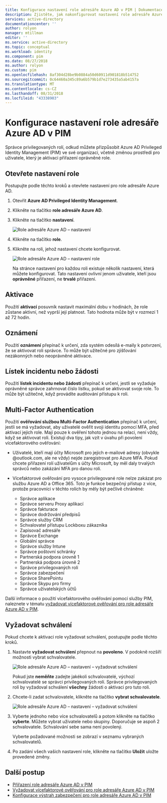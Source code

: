```yaml
---
title: Konfigurace nastavení role adresáře Azure AD v PIM | Dokumentace Microsoftu
description: Zjistěte, jak nakonfigurovat nastavení role adresáře Azure AD v Azure AD Privileged Identity Management (PIM).
services: active-directory
documentationcenter: ''
author: rolyon
manager: mtillman
editor: ''
ms.service: active-directory
ms.topic: conceptual
ms.workload: identity
ms.component: pim
ms.date: 08/27/2018
ms.author: rolyon
ms.custom: pim
ms.openlocfilehash: 8af304d28be9b0884a50d60911d901818b514752
ms.sourcegitcommit: 0c64460a345c89a6b579b1d7e273435a5ab4157a
ms.translationtype: MT
ms.contentlocale: cs-CZ
ms.lasthandoff: 08/31/2018
ms.locfileid: "43338903"
---
```

# <a name="configure-azure-ad-directory-role-settings-in-pim"></a>Konfigurace nastavení role adresáře Azure AD v PIM

Správce privilegovaných rolí, odkud můžete přizpůsobit Azure AD Privileged Identity Management (PIM) ve své organizaci, včetně změnou prostředí pro uživatele, který je aktivaci přiřazení oprávněné role.

## <a name="open-role-settings"></a>Otevřete nastavení role

Postupujte podle těchto kroků a otevřete nastavení pro role adresáře Azure AD.

1. Otevřít **Azure AD Privileged Identity Management**.

1. Klikněte na tlačítko **role adresáře Azure AD**.

1. Klikněte na tlačítko **nastavení**.

    ![Role adresáře Azure AD – nastavení](./media/pim-how-to-change-default-settings/pim-directory-roles-settings.png)

1. Klikněte na tlačítko **role**.

1. Klikněte na roli, jehož nastavení chcete konfigurovat.

    ![Role adresáře Azure AD – nastavení role](./media/pim-how-to-change-default-settings/pim-directory-roles-settings-role.png)

    Na stránce nastavení pro každou roli existuje několik nastavení, která můžete konfigurovat. Tato nastavení ovlivní jenom uživatele, kteří jsou **oprávněné** přiřazení, ne **trvalé** přiřazení.

## <a name="activations"></a>Aktivace

Použití **aktivací** posuvník nastavit maximální dobu v hodinách, že role zůstane aktivní, než vyprší její platnost. Tato hodnota může být v rozmezí 1 až 72 hodin.

## <a name="notifications"></a>Oznámení

Použití **oznámení** přepínač k určení, zda systém odesílá e-maily k potvrzení, že se aktivovat roli správce. To může být užitečné pro zjišťování nezákonných nebo neoprávněné aktivace.

## <a name="incidentrequest-ticket"></a>Lístek incidentu nebo žádosti

Použití **lístek incidentu nebo žádosti** přepínač k určení, jestli se vyžaduje oprávněné správce zahrnovat číslo lístku, pokud se aktivovat svoje role. To může být užitečné, když provádíte auditování přístupu k roli.

## <a name="multi-factor-authentication"></a>Multi-Factor Authentication

Použití **ověřování službou Multi-Factor Authentication** přepínač k určení, jestli se má vyžadovat, aby uživatelé ověřit svoji identitu pomocí MFA, před aktivací jejich role. Mají pouze k ověření tohoto jednou na relaci, není vždy, když se aktivovat roli. Existují dva tipy, jak vzít v úvahu při povolení vícefaktorového ověřování:

* Uživatelé, kteří mají účty Microsoft pro jejich e-mailové adresy (obvykle @outlook.com, ale ne vždy) nejde zaregistrovat pro Azure MFA. Pokud chcete přiřazení rolí uživatelům s účty Microsoft, by měl daly trvalých správců nebo zakázání MFA pro danou roli.
* Vícefaktorové ověřování pro vysoce privilegované role nelze zakázat pro službu Azure AD a Office 365. Toto je funkce bezpečný přístup z více, protože pracovníci v těchto rolích by měly být pečlivě chráněné:  
  
  * Správce aplikace
  * Správce serveru Proxy aplikací
  * Správce fakturace  
  * Správce dodržování předpisů  
  * Správce služby CRM
  * Schvalovatel přístupu Lockboxu zákazníka
  * Zapisovač adresáře  
  * Správce Exchange  
  * Globální správce
  * Správce služby Intune
  * Správce poštovní schránky  
  * Partnerská podpora úrovně 1  
  * Partnerská podpora úrovně 2  
  * Správce privilegovaných rolí
  * Správce zabezpečení  
  * Správce SharePointu  
  * Správce Skypu pro firmy  
  * Správce uživatelských účtů  

Další informace o použití vícefaktorového ověřování pomocí služby PIM, naleznete v tématu [vyžadovat vícefaktorové ověřování pro role adresáře Azure AD v PIM](pim-how-to-require-mfa.md).

## <a name="require-approval"></a>Vyžadovat schválení

Pokud chcete k aktivaci role vyžadovat schválení, postupujte podle těchto kroků.

1. Nastavte **vyžadovat schválení** přepnout na **povoleno**. V podokně rozšíří možnosti vybrat schvalovatele.

    ![Role adresáře Azure AD – nastavení – vyžadovat schválení](./media/pim-how-to-change-default-settings/pim-directory-roles-settings-require-approval.png)

    Pokud jste **neměňte** zadejte jakékoli schvalovatelé, výchozí schvalovatelé se správci privilegovaných rolí. Správce privilegovaných rolí by vyžadoval schválení **všechny** žádosti o aktivaci pro tuto roli.

1. Chcete-li zadat schvalovatele, klikněte na tlačítko **vybrat schvalovatele**.

    ![Role adresáře Azure AD – nastavení – vyžadovat schválení](./media/pim-how-to-change-default-settings/pim-directory-roles-settings-require-approval-select-approvers.png)

1. Vyberte jednoho nebo více schvalovatelů a potom klikněte na tlačítko **vyberte**. Můžete vybrat uživatele nebo skupiny. Doporučuje se aspoň 2 schvalovatele. Schvalování sebe sama není povolený.

    Vyberte požadované možnosti se zobrazí v seznamu vybraných schvalovatelů.

1. Po zadání všech vašich nastavení role, klikněte na tlačítko **Uložit** uložte provedené změny.


<!--PLACEHOLDER: Need an explanation of what the temporary Global Administrator setting is for.-->

## <a name="next-steps"></a>Další postup

- [Přiřazení role adresáře Azure AD v PIM](pim-how-to-add-role-to-user.md)
- [Vyžadovat vícefaktorové ověřování pro role adresáře Azure AD v PIM](pim-how-to-require-mfa.md)
- [Konfigurace výstrah zabezpečení pro role adresáře Azure AD v PIM](pim-how-to-configure-security-alerts.md)
